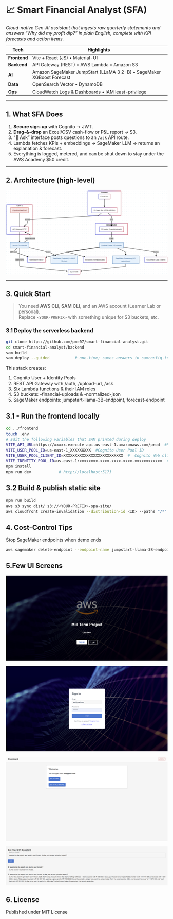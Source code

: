 # 📈 Smart Financial Analyst (SFA)

_Cloud-native Gen-AI assistant that ingests raw quarterly statements and answers “Why did my profit dip?” in plain English, complete with KPI forecasts and action items._

| Tech | Highlights |
|------|------------|
| **Frontend** | Vite + React (JS) • Material-UI |
| **Backend**  | API Gateway (REST) • AWS Lambda • Amazon S3 |
| **AI**       | Amazon SageMaker JumpStart (LLaMA 3 2-B) • SageMaker XGBoost Forecast |
| **Data**     | OpenSearch Vector • DynamoDB |
| **Ops**      | CloudWatch Logs & Dashboards • IAM least-privilege |

---

## 1. What SFA Does

1. **Secure sign-up** with Cognito → JWT.  
2. **Drag-&-drop** an Excel/CSV cash-flow or P&L report → S3.  
3. “💬 Ask” interface posts questions to an `/ask` API route.  
4. Lambda fetches KPIs + embeddings → SageMaker LLM → returns an explanation & forecast.  
5. Everything is logged, metered, and can be shut down to stay under the AWS Academy \$50 credit.

---

## 2. Architecture (high-level)
![Home Page](docs/aws_diagram.png)


---

## 3. Quick Start

> You need **AWS CLI**, **SAM CLI**, and an AWS account (Learner Lab or personal).  
> Replace `<YOUR-PREFIX>` with something unique for S3 buckets, etc.

### 3.1 Deploy the serverless backend

```bash
git clone https://github.com/pms07/smart-financial-analyst.git
cd smart-financial-analyst/backend
sam build
sam deploy --guided           # one-time; saves answers in samconfig.toml
``` 

This stack creates:

1. Cognito User + Identity Pools
2. REST API Gateway with /auth, /upload-url, /ask
3. Six Lambda functions & their IAM roles
4. S3 buckets: <YOUR-PREFIX>-financial-uploads & <YOUR-PREFIX>-normalized-json
5. SageMaker endpoints: jumpstart-llama-3B-endpoint, forecast-endpoint

## 3.1 - Run the frontend locally

```bash 
cd ../frontend
touch .env
# Edit the following variables that SAM printed during deploy
VITE_API_URL=https://xxxxx.execute-api.us-east-1.amazonaws.com/prod  #REST endpoint base (prod stage)
VITE_USER_POOL_ID=us-east-1_XXXXXXXXX  #Cognito User Pool ID
VITE_USER_POOL_CLIENT_ID=XXXXXXXXXXXXXXXXXXXXXXXXXX  #	Cognito Web client ID
VITE_IDENTITY_POOL_ID=us-east-1:xxxxxxxx-xxxx-xxxx-xxxx-xxxxxxxxxxxx  #	Cognito Identity Pool for temporary AWS creds
npm install
npm run dev            # http://localhost:5173
```

## 3.2 Build & publish static site
```bash 
npm run build
aws s3 sync dist/ s3://<YOUR-PREFIX>-spa-site/
aws cloudfront create-invalidation --distribution-id <ID> --paths "/*"
```

## 4. Cost-Control Tips
Stop SageMaker endpoints when demo ends

```bash
aws sagemaker delete-endpoint --endpoint-name jumpstart-llama-3B-endpoint
```
## 5.Few UI Screens 
![Home Page](docs/01_homepage.png)

![Login Page](docs/04_login.png)

![Dashboard Page](docs/05_dashboard.png)

![Chat Page](docs/09_chat_result.png)

## 6. License
Published under MIT License 